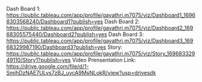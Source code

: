 Dash Board 1:
https://public.tableau.com/app/profile/gayathri.m7075/viz/Dashboard1_16968303568240/Dashboard1?publish=yes
Dash Board 2:
https://public.tableau.com/app/profile/gayathri.m7075/viz/Dashboard2_16968305575440/Dashboard2?publish=yes
Dash Board 3:
https://public.tableau.com/app/profile/gayathri.m7075/viz/Dashboard3_16968329987190/Dashboard3?publish=yes
Story:
https://public.tableau.com/app/profile/gayathri.m7075/viz/Story_16968332949110/Story1?publish=yes
Video Prensentation Link:
https://drive.google.com/file/d/1-SmihDzNAE7ULys7zBJ_uycA9MsNLokR/view?usp=drivesdk

